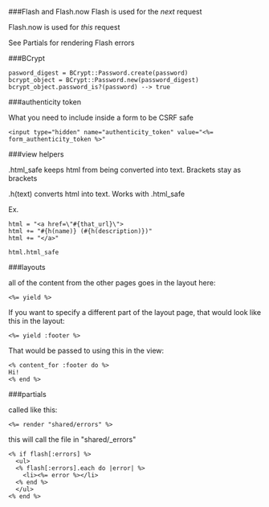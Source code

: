 

###Flash and Flash.now
Flash is used for the *next* request

Flash.now is used for *this* request

See Partials for rendering Flash errors

###BCrypt
```
pasword_digest = BCrypt::Password.create(password)
bcrypt_object = BCrypt::Password.new(password_digest)
bcrypt_object.password_is?(password) --> true
```
###authenticity token

What you need to include inside a form to be CSRF safe

```
<input type="hidden" name="authenticity_token" value="<%= form_authenticity_token %>"
```

###view helpers

.html_safe keeps html from being converted into text. Brackets stay as brackets

.h(text) converts html into text. Works with .html_safe

Ex.

```
html = "<a href=\"#{that_url}\">
html += "#{h(name)} (#{h(description)})"
html += "</a>"

html.html_safe
```

###layouts

all of the content from the other pages goes in the layout here:
```
<%= yield %>
```

If you want to specify a different part of the layout page, that would look like this in the layout:
```
<%= yield :footer %>
```
That would be passed to using this in the view:
```
<% content_for :footer do %>
Hi!
<% end %>
```

###partials

called like this:
```
<%= render "shared/errors" %>
```

this will call the file in "shared/_errors"
```
<% if flash[:errors] %>
  <ul>
  <% flash[:errors].each do |error| %>
    <li><%= error %></li>
  <% end %>
  </ul>
<% end %>
```
